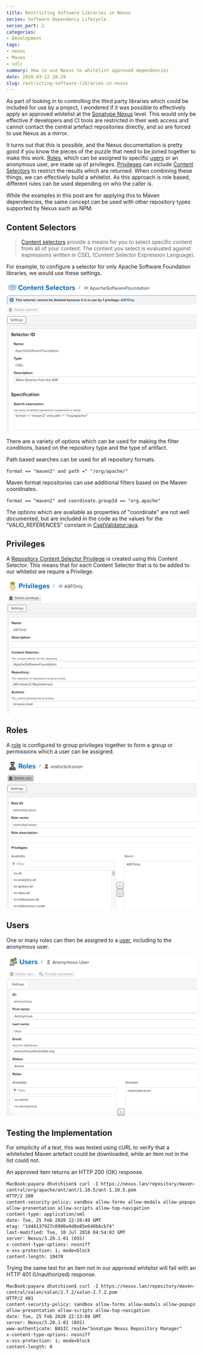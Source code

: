 ```yaml
---
title: Restricting Software Libraries in Nexus
series: Software Dependency Lifecycle
series_part: 2
categories:
- Development
tags:
- nexus
- Maven
- sdlc
summary: How to use Nexus to whitelist approved dependencies
date: 2020-03-12 20:29
slug: restricting-software-libraries-in-nexus
---
```

As part of looking in to controlling the third party libraries which could be included for use by a project, I wondered if it was possible to effectively apply an approved whitelist at the [Sonatype Nexus][nexus] level. This would only be effective if developers and CI tools are restricted in their web access and cannot contact the central artefact repositories directly, and so are forced to use Nexus as a mirror. 
 
It turns out that this is possible, and the Nexus documentation is pretty good if you know the pieces of the puzzle that need to be joined together to make this work. [Roles][nexus_roles], which can be assigned to specific [users][nexus_users] or an anonymous user, are made up of privileges. [Privileges][nexus_privilege] can include [Content Selectors][nexus_content_selector] to restrict the results which are returned. When combining these things, we can effectively build a whitelist. As this approach is role based, different rules can be used depending on who the caller is.

<!--more-->

While the examples in this post are for applying this to Maven dependencies, the same concept can be used with other repository types supported by Nexus such as NPM.

## Content Selectors

> [Content selectors][nexus_content_selector] provide a means for you to select specific content from all of your content. The content you select is evaluated against expressions written in CSEL (Content Selector Expression Language).

For example, to configure a selector for only Apache Software Foundation libraries, we would use these settings.

![ASF Content Selector][content_selector_asf]

There are a variety of options which can be used for making the filter conditions, based on the repository type and the type of artifact. 

Path based searches can be used for all repository formats.

~~~
format == "maven2" and path =^ "/org/apache/"
~~~

Maven format repositories can use additional filters based on the Maven coordinates.

~~~
format == "maven2" and coordinate.groupId == "org.apache"
~~~

The options which are available as properties of "coordinate" are not well documented, but are included in the code as the values for the "VALID_REFERENCES" constant in [CselValidator.java][csel_validator]. 

## Privileges

A [Repository Content Selector Privilege][nexus_privilege] is created using this Content Selector. This means that for each Content Selector that is to be added to our whitelist we require a Privilege.

![ASF Content Selector Privilege][privilege_asf]

## Roles

A [role][nexus_roles] is configured to group privileges together to form a group or permissions which a user can be assigned. 

![Role linked to our custom privileges][role_restricted_anon]

## Users

One or many roles can then be assigned to a [user][nexus_users], including to the anonymous user. 

![Anonymous user linked to our custom role][user_anon_roles]



## Testing the Implementation

For simplicity of a test, this was tested using cURL to verify that a whitelisted Maven artefact could be downloaded, while an item not in the list could not. 

An approved item returns an HTTP 200 (OK) response. 

~~~
MacBook:payara dhutchison$ curl -I https://nexus.lan/repository/maven-central/org/apache/ant/ant/1.10.5/ant-1.10.5.pom
HTTP/2 200 
content-security-policy: sandbox allow-forms allow-modals allow-popups allow-presentation allow-scripts allow-top-navigation
content-type: application/xml
date: Tue, 25 Feb 2020 22:10:49 GMT
etag: "1d48137927c0900a9d8e85e640b6cb74"
last-modified: Tue, 10 Jul 2018 04:54:03 GMT
server: Nexus/3.20.1-01 (OSS)
x-content-type-options: nosniff
x-xss-protection: 1; mode=block
content-length: 10470
~~~

Trying the same test for an item not in our approved whitelist will fail with an HTTP 401 (Unauthorized) response.

~~~
MacBook:payara dhutchison$ curl -I https://nexus.lan/repository/maven-central/xalan/xalan/2.7.2/xalan-2.7.2.pom
HTTP/2 401 
content-security-policy: sandbox allow-forms allow-modals allow-popups allow-presentation allow-scripts allow-top-navigation
date: Tue, 25 Feb 2020 22:13:08 GMT
server: Nexus/3.20.1-01 (OSS)
www-authenticate: BASIC realm="Sonatype Nexus Repository Manager"
x-content-type-options: nosniff
x-xss-protection: 1; mode=block
content-length: 0
~~~


[nexus]: https://www.sonatype.com/nexus-repository-oss "Nexus Repository OSS - Software Component Management - Sonatype"

[nexus_content_selector]: https://help.sonatype.com/repomanager3/configuration/repository-management#RepositoryManagement-ContentSelectors "Content Selectors"
[nexus_privilege]: https://help.sonatype.com/repomanager3/configuration/repository-management#RepositoryManagement-ManagingSelectorPermissions "Managing Selector Permissions"
[nexus_roles]: https://help.sonatype.com/repomanager3/security/roles "Roles"
[nexus_users]: https://help.sonatype.com/repomanager3/security/users "Users"


[content_selector_asf]: /images/nexus_whitelist/content_selector_asf.png "Configuration settings for an Apache Software Foundation Content Selector"
[privilege_asf]: /images/nexus_whitelist/privilege_asf.png "Configuration settings for an Apache Software Foundation Privilege"
[role_restricted_anon]: /images/nexus_whitelist/role_restricted_anon.png "Configuration settings for our custom role"
[user_anon_roles]: /images/nexus_whitelist/user_anon_roles.png "Configuration settings for the anonymous user with our custom role"

[csel_validator]: https://github.com/sonatype/nexus-public/blob/master/components/nexus-selector/src/main/java/org/sonatype/nexus/selector/CselValidator.java "CselValidator.java source"
